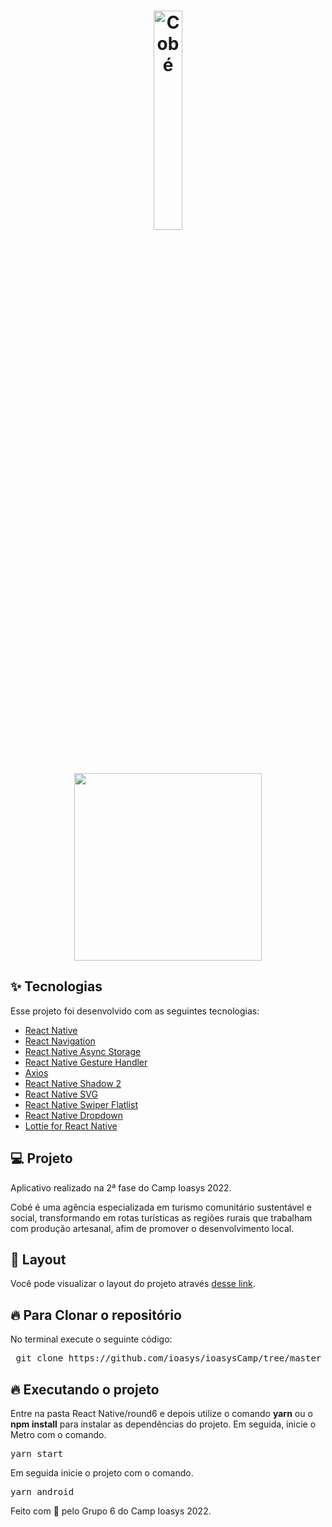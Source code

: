 <h1 align="center">
  <img alt="Cobé" title="Cobé" src="https://i.imgur.com/W0tptAY.png" width="30%" />
</h1>

<br>

<p align="center">
   <img src="round6/src/assets/gravacao_cobe.gif" width="300">
 </p>

## ✨ Tecnologias

Esse projeto foi desenvolvido com as seguintes tecnologias:

- [React Native](https://reactnative.dev/)
- [React Navigation](https://reactnavigation.org/)
- [React Native Async Storage](https://github.com/react-native-async-storage/async-storage)
- [React Native Gesture Handler](https://docs.swmansion.com/react-native-gesture-handler/)
- [Axios](https://github.com/axios/axios)
- [React Native Shadow 2](https://github.com/SrBrahma/react-native-shadow-2)
- [React Native SVG](https://github.com/react-native-svg/react-native-svg)
- [React Native Swiper Flatlist](https://github.com/gusgard/react-native-swiper-flatlist)
- [React Native Dropdown](https://github.com/hossein-zare/react-native-dropdown-picker)
- [Lottie for React Native](https://github.com/lottie-react-native/lottie-react-native)


## 💻 Projeto

Aplicativo realizado na 2ª fase do Camp Ioasys 2022.

Cobé é uma agência especializada em turismo comunitário sustentável e social, transformando em rotas turísticas as regiões rurais que trabalham com produção artesanal, afim de promover o desenvolvimento local.

## 🔖 Layout

Você pode visualizar o layout do projeto através [desse link](https://www.figma.com/file/sBjLdJp7q4T7itZwj5Wf5Z/Round-6---Compartilhado?node-id=2%3A12).

<h2>🔥 Para Clonar o repositório</h2>

<p>No terminal execute o seguinte código: </p>

<div class="highlight highlight-source-shell">
 <pre>
 git clone https://github.com/ioasys/ioasysCamp/tree/master_reactnative
</pre>

</div>

<h2>🔥 Executando o projeto</h2>

<p>Entre na pasta React Native/round6 e depois utilize o comando <b>yarn</b> ou o <b>npm install</b> para instalar as dependências do projeto.
Em seguida, inicie o Metro com o comando. </p>

<div class="highlight highlight-source-shell">
<pre>
yarn start
</pre>
</div>

<p>Em seguida inicie o projeto com o comando. </p>

<div class="highlight highlight-source-shell">
<pre>
yarn android
</pre>
</div>

Feito com :orange_heart: pelo Grupo 6 do Camp Ioasys 2022.

